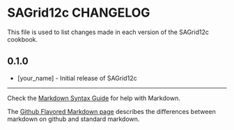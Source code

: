 # SAGrid12c CHANGELOG

This file is used to list changes made in each version of the SAGrid12c cookbook.

## 0.1.0
- [your_name] - Initial release of SAGrid12c

- - -
Check the [Markdown Syntax Guide](http://daringfireball.net/projects/markdown/syntax) for help with Markdown.

The [Github Flavored Markdown page](http://github.github.com/github-flavored-markdown/) describes the differences between markdown on github and standard markdown.
